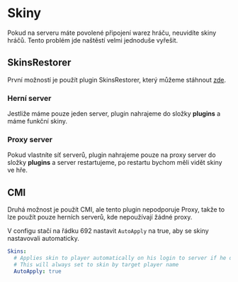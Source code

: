 # Skiny

Pokud na serveru máte povolené připojení warez hráču, neuvidíte skiny hráčů. Tento problém jde naštěstí velmi jednoduše vyřešit. 

## SkinsRestorer
První možností je použít plugin SkinsRestorer, který můžeme stáhnout [zde](https://www.spigotmc.org/resources/skinsrestorer.2124/).

### Herní server
Jestliže máme pouze jeden server, plugin nahrajeme do složky **plugins** a máme funkční skiny.

### Proxy server
Pokud vlastníte síť serverů, plugin nahrajeme pouze na proxy server do složky **plugins** a server restartujeme, po restartu bychom měli vidět skiny ve hře.

## CMI
Druhá možnost je použít CMI, ale tento plugin nepodporuje Proxy, takže to lze použít pouze herních serverů, kde nepoužívají žádné proxy.

V configu stačí na řádku 692 nastavit `AutoApply` na true, aby se skiny nastavovali automaticky.

```yml
Skins:
  # Applies skin to player automatically on his login to server if he doesnt have one already set
  # This will always set to skin by target player name
  AutoApply: true
```
